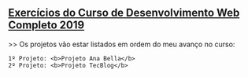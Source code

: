 <p>
    <h2><a href="https://www.udemy.com/share/1006WiAksad1pXQXQ">Exercícios do Curso de Desenvolvimento Web Completo 2019</a></h2>
    >> Os projetos vão estar listados em ordem do meu avanço no curso:

    1º Projeto: <b>Projeto Ana Bella</b>
    2º Projeto: <b>Projeto TecBlog</b>
</p>
